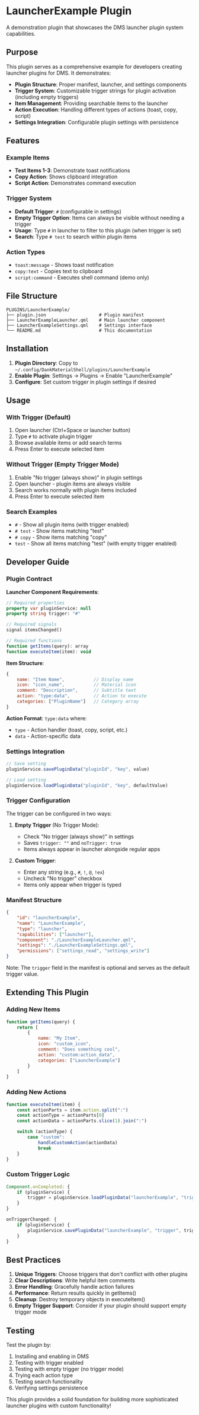 # LauncherExample Plugin

A demonstration plugin that showcases the DMS launcher plugin system capabilities.

## Purpose

This plugin serves as a comprehensive example for developers creating launcher plugins for DMS. It demonstrates:

- **Plugin Structure**: Proper manifest, launcher, and settings components
- **Trigger System**: Customizable trigger strings for plugin activation (including empty triggers)
- **Item Management**: Providing searchable items to the launcher
- **Action Execution**: Handling different types of actions (toast, copy, script)
- **Settings Integration**: Configurable plugin settings with persistence

## Features

### Example Items
- **Test Items 1-3**: Demonstrate toast notifications
- **Copy Action**: Shows clipboard integration
- **Script Action**: Demonstrates command execution

### Trigger System
- **Default Trigger**: `#` (configurable in settings)
- **Empty Trigger Option**: Items can always be visible without needing a trigger
- **Usage**: Type `#` in launcher to filter to this plugin (when trigger is set)
- **Search**: Type `# test` to search within plugin items

### Action Types
- `toast:message` - Shows toast notification
- `copy:text` - Copies text to clipboard
- `script:command` - Executes shell command (demo only)

## File Structure

```
PLUGINS/LauncherExample/
├── plugin.json                    # Plugin manifest
├── LauncherExampleLauncher.qml    # Main launcher component
├── LauncherExampleSettings.qml    # Settings interface
└── README.md                      # This documentation
```

## Installation

1. **Plugin Directory**: Copy to `~/.config/DankMaterialShell/plugins/LauncherExample`
2. **Enable Plugin**: Settings → Plugins → Enable "LauncherExample"
3. **Configure**: Set custom trigger in plugin settings if desired

## Usage

### With Trigger (Default)
1. Open launcher (Ctrl+Space or launcher button)
2. Type `#` to activate plugin trigger
3. Browse available items or add search terms
4. Press Enter to execute selected item

### Without Trigger (Empty Trigger Mode)
1. Enable "No trigger (always show)" in plugin settings
2. Open launcher - plugin items are always visible
3. Search works normally with plugin items included
4. Press Enter to execute selected item

### Search Examples
- `#` - Show all plugin items (with trigger enabled)
- `# test` - Show items matching "test"
- `# copy` - Show items matching "copy"
- `test` - Show all items matching "test" (with empty trigger enabled)

## Developer Guide

### Plugin Contract

**Launcher Component Requirements**:
```qml
// Required properties
property var pluginService: null
property string trigger: "#"

// Required signals
signal itemsChanged()

// Required functions
function getItems(query): array
function executeItem(item): void
```

**Item Structure**:
```javascript
{
    name: "Item Name",           // Display name
    icon: "icon_name",           // Material icon
    comment: "Description",      // Subtitle text
    action: "type:data",         // Action to execute
    categories: ["PluginName"]   // Category array
}
```

**Action Format**: `type:data` where:
- `type` - Action handler (toast, copy, script, etc.)
- `data` - Action-specific data

### Settings Integration
```qml
// Save setting
pluginService.savePluginData("pluginId", "key", value)

// Load setting
pluginService.loadPluginData("pluginId", "key", defaultValue)
```

### Trigger Configuration

The trigger can be configured in two ways:

1. **Empty Trigger** (No Trigger Mode):
   - Check "No trigger (always show)" in settings
   - Saves `trigger: ""` and `noTrigger: true`
   - Items always appear in launcher alongside regular apps

2. **Custom Trigger**:
   - Enter any string (e.g., `#`, `!`, `@`, `!ex`)
   - Uncheck "No trigger" checkbox
   - Items only appear when trigger is typed

### Manifest Structure
```json
{
    "id": "launcherExample",
    "name": "LauncherExample",
    "type": "launcher",
    "capabilities": ["launcher"],
    "component": "./LauncherExampleLauncher.qml",
    "settings": "./LauncherExampleSettings.qml",
    "permissions": ["settings_read", "settings_write"]
}
```

Note: The `trigger` field in the manifest is optional and serves as the default trigger value.

## Extending This Plugin

### Adding New Items
```qml
function getItems(query) {
    return [
        {
            name: "My Item",
            icon: "custom_icon",
            comment: "Does something cool",
            action: "custom:action_data",
            categories: ["LauncherExample"]
        }
    ]
}
```

### Adding New Actions
```qml
function executeItem(item) {
    const actionParts = item.action.split(":")
    const actionType = actionParts[0]
    const actionData = actionParts.slice(1).join(":")

    switch (actionType) {
        case "custom":
            handleCustomAction(actionData)
            break
    }
}
```

### Custom Trigger Logic
```qml
Component.onCompleted: {
    if (pluginService) {
        trigger = pluginService.loadPluginData("launcherExample", "trigger", "#")
    }
}

onTriggerChanged: {
    if (pluginService) {
        pluginService.savePluginData("launcherExample", "trigger", trigger)
    }
}
```

## Best Practices

1. **Unique Triggers**: Choose triggers that don't conflict with other plugins
2. **Clear Descriptions**: Write helpful item comments
3. **Error Handling**: Gracefully handle action failures
4. **Performance**: Return results quickly in getItems()
5. **Cleanup**: Destroy temporary objects in executeItem()
6. **Empty Trigger Support**: Consider if your plugin should support empty trigger mode

## Testing

Test the plugin by:
1. Installing and enabling in DMS
2. Testing with trigger enabled
3. Testing with empty trigger (no trigger mode)
4. Trying each action type
5. Testing search functionality
6. Verifying settings persistence

This plugin provides a solid foundation for building more sophisticated launcher plugins with custom functionality!
